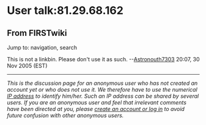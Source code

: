 # User talk:81.29.68.162

## From FIRSTwiki

Jump to: navigation, search

This is not a linkbin. Please don't use it as such. --[Astronouth7303](User:Astronouth7303 "User:Astronouth7303") 20:07, 30 Nov 2005 (EST)

--------------------------------------------------------------------------------

_This is the discussion page for an anonymous user who has not created an account yet or who does not use it. We therefore have to use the numerical [IP address](http://www.wikipedia.org/wiki/IP_address "wikipedia:IP_address") to identify him/her. Such an IP address can be shared by several users. If you are an anonymous user and feel that irrelevant comments have been directed at you, please [create an account or log in](Special:Userlogin "Special:Userlogin") to avoid future confusion with other anonymous users._
